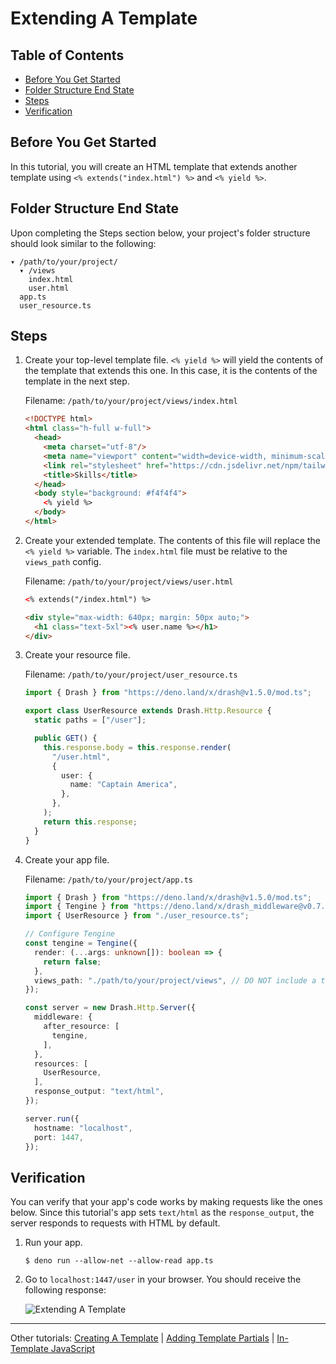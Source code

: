 # Extending A Template

## Table of Contents

- [Before You Get Started](#before-you-get-started)
- [Folder Structure End State](#folder-structure-end-state)
- [Steps](#steps)
- [Verification](#verification)

## Before You Get Started

In this tutorial, you will create an HTML template that extends another template
using `<% extends("index.html") %>` and `<% yield %>`.

## Folder Structure End State

Upon completing the Steps section below, your project's folder structure should
look similar to the following:

```
▾ /path/to/your/project/
  ▾ /views
    index.html
    user.html
  app.ts
  user_resource.ts
```

## Steps

1. Create your top-level template file. `<% yield %>` will yield the contents of
   the template that extends this one. In this case, it is the contents of the
   template in the next step.

   Filename: `/path/to/your/project/views/index.html`

   ```html
   <!DOCTYPE html>
   <html class="h-full w-full">
     <head>
       <meta charset="utf-8"/>
       <meta name="viewport" content="width=device-width, minimum-scale=1.0, user-scalable=no"/>
       <link rel="stylesheet" href="https://cdn.jsdelivr.net/npm/tailwindcss/dist/tailwind.min.css">
       <title>Skills</title>
     </head>
     <body style="background: #f4f4f4">
       <% yield %>
     </body>
   </html>
   ```

2. Create your extended template. The contents of this file will replace the
   `<% yield %>` variable. The `index.html` file must be relative to the
   `views_path` config.

   Filename: `/path/to/your/project/views/user.html`

   ```html
   <% extends("/index.html") %>

   <div style="max-width: 640px; margin: 50px auto;">
     <h1 class="text-5xl"><% user.name %></h1>
   </div>
   ```

3. Create your resource file.

   Filename: `/path/to/your/project/user_resource.ts`

   ```typescript
   import { Drash } from "https://deno.land/x/drash@v1.5.0/mod.ts";

   export class UserResource extends Drash.Http.Resource {
     static paths = ["/user"];

     public GET() {
       this.response.body = this.response.render(
         "/user.html",
         {
           user: {
             name: "Captain America",
           },
         },
       );
       return this.response;
     }
   }
   ```

4. Create your app file.

   Filename: `/path/to/your/project/app.ts`

   ```typescript
   import { Drash } from "https://deno.land/x/drash@v1.5.0/mod.ts";
   import { Tengine } from "https://deno.land/x/drash_middleware@v0.7.8/tengine/mod.ts";
   import { UserResource } from "./user_resource.ts";

   // Configure Tengine
   const tengine = Tengine({
     render: (...args: unknown[]): boolean => {
       return false;
     },
     views_path: "./path/to/your/project/views", // DO NOT include a trailing slash
   });

   const server = new Drash.Http.Server({
     middleware: {
       after_resource: [
         tengine,
       ],
     },
     resources: [
       UserResource,
     ],
     response_output: "text/html",
   });

   server.run({
     hostname: "localhost",
     port: 1447,
   });
   ```

## Verification

You can verify that your app's code works by making requests like the ones
below. Since this tutorial's app sets `text/html` as the `response_output`, the
server responds to requests with HTML by default.

1. Run your app.

   ```shell
   $ deno run --allow-net --allow-read app.ts
   ```

2. Go to `localhost:1447/user` in your browser. You should receive the following
   response:

   ![Extending A Template](./img/extending_a_template.png)

---

Other tutorials: [Creating A Template](./creating_a_template.md) |
[Adding Template Partials](./adding_template_partials.md) |
[In-Template JavaScript](./in_template_javascript.md)

